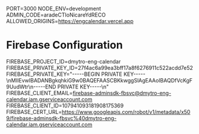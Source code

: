 PORT=3000
NODE_ENV=development
ADMIN_CODE=aradeCTIoNicareYdRECO
ALLOWED_ORIGINS=https://engcalendar.vercel.app

# Firebase Configuration
FIREBASE_PROJECT_ID=dmytro-eng-calendar
FIREBASE_PRIVATE_KEY_ID=27f4ac6a99ea3bff17a8f6276911c522acdd7e52
FIREBASE_PRIVATE_KEY="-----BEGIN PRIVATE KEY-----\nMIIEvwIBADANBgkqhkiG9w0BAQEFAASCBKkwggSlAgEAAoIBAQDfVcKgF9UudWtr\n-----END PRIVATE KEY-----\n"
FIREBASE_CLIENT_EMAIL=firebase-adminsdk-fbsvc@dmytro-eng-calendar.iam.gserviceaccount.com
FIREBASE_CLIENT_ID=107941093181908175369
FIREBASE_CERT_URL=https://www.googleapis.com/robot/v1/metadata/x509/firebase-adminsdk-fbsvc%40dmytro-eng-calendar.iam.gserviceaccount.com